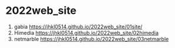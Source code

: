 # 2022web_site
1. gabia https://jhkl0514.github.io/2022web_site/01site/
2. Himedia https://jhkl0514.github.io/2022web_site/02himedia
3. netmarble https://jhkl0514.github.io/2022web_site/03netmarble
